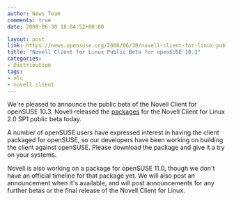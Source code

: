 ```yaml
---
author: News Team
comments: true
date: 2008-06-30 18:04:52+00:00

layout: post
link: https://news.opensuse.org/2008/06/30/novell-client-for-linux-public-beta-for-opensuse-103/
title: "Novell Client for Linux Public Beta for openSUSE 10.3"
categories:
- Distribution
tags:
- nlc
- novell client
---
```



We're pleased to announce the public beta of the Novell Client for openSUSE 10.3. Novell released the [packages](http://www.novell.com/beta/auth/beta.jsp?id=2585&type=1) for the Novell Client for Linux 2.0 SP1 public beta today.





A number of openSUSE users have expressed interest in having the client packaged for openSUSE, so our developers have been working on building the client against openSUSE. Please download the package and give it a try on your systems.





Novell is also working on a package for openSUSE 11.0, though we don't have an official timeline for that package yet. We will also post an announcement when it's available, and will post announcements for any further betas or the final release of the Novell Client for Linux.

		
